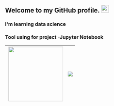 <h2> Welcome to my GitHub profile. <img src="https://raw.githubusercontent.com/MartinHeinz/MartinHeinz/master/wave.gif" width="25px"> </h2>  <span>

 <h3> I'm learning data science </h3> 
 <h3> Tool using for project -Jupyter Notebook</h3>

| <a href="https://github.com/ankitjayara/github-readme-stats"><img align="right" height="180em" src="https://github-readme-stats.vercel.app/api?username=ankitjayara&show_icons=true&theme=radical&hide_border=true&&count_private=true&include_all_commits=true" /></a> | <a href="https://github.com/ankitjayara/github-readme-stats"><img align="center" src="https://github-readme-stats.vercel.app/api/top-langs/?username=ankitjayara&layout=compact&theme=buefy&hide_border=true" /></a> |
| ------------- | ------------- | 
 
